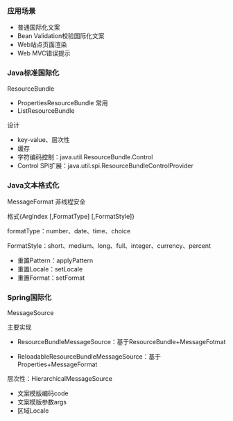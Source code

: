### 应用场景

* 普通国际化文案
* Bean Validation校验国际化文案
* Web站点页面渲染
* Web MVC错误提示

### Java标准国际化

ResourceBundle

* PropertiesResourceBundle  常用
* ListResourceBundle

设计

* key-value、层次性
* 缓存
* 字符编码控制：java.util.ResourceBundle.Control
* Control SPI扩展：java.util.spi.ResourceBundleControlProvider

### Java文本格式化

MessageFormat 非线程安全

格式{ArgIndex [,FormatType]  [,FormatStyle]}

formatType：number、date、time、choice

FormatStyle：short、medium、long、full、integer、currency、percent

* 重置Pattern：applyPattern
* 重置Locale：setLocale
* 重置Format：setFormat

### Spring国际化

MessageSource

主要实现

* ResourceBundleMessageSource：基于ResourceBundle+MessageFotmat

* ReloadableResourceBundleMessageSource：基于Properties+MessageFormat

层次性：HierarchicalMessageSource

* 文案模版编码code
* 文案模版参数args
* 区域Locale

